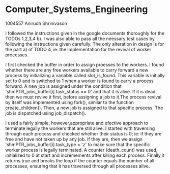 # Computer_Systems_Engineering
1004557 Anirudh Shrinivason

I followed the instructions given in the google documents thoroughly for the TODOs 1,2,3,4 b). I was also able to pass all the neessary test cases by following the instructions given carefully. The only alteration in design is for the part a) of TODO 4, ie: the implementation for the revival of worker processes.

I first checked the buffer in order to assign proesses to the workers. I found whether there are any free workers available to carry forward a new process by initializing a variable called slot_is_found. This variable is initially set to 0 and is switched to 1 when a worker is found to carry a process forward. A new job is assigned under the condition that 'shmPTR_jobs_buffer[i].task_status == 0' and that it is alive. If it is dead, then we must revive it first, before assigning a job to it.The process revival by itself was implemented using fork(), similar to the function create_children(). Then, a new job is assigned to that specific process. The job is dispatched using job_dispatch().

I used a fairly simple, however,appropriate and efective approach to terminate legally the workers that are still alive. I started with traversing through each process and checked whether their status is 0; ie: if they are free and have not taken up by any job. If they are, then we assign 'shmPTR_jobs_buffer[i].task_type = 'z' to make sure that the specific worker process is legally terminated. A counter (death_count) was used, initialized to 0 at start and incremements after killing each process. Finally,it returns true and breaks the loop if the counter equals the number of all processes, ensuring that it has traversed through all processes alive.
